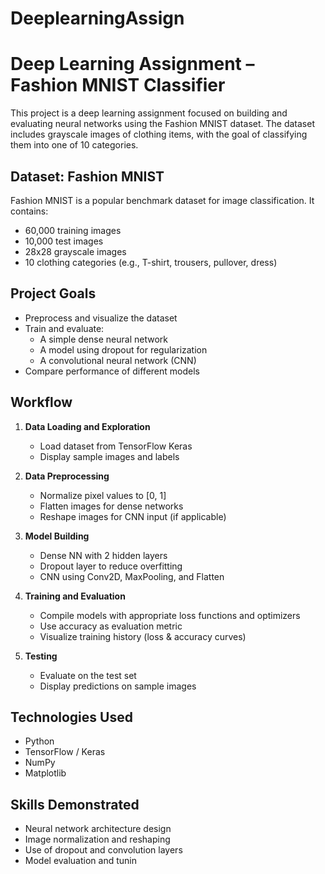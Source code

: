 # DeeplearningAssign
# Deep Learning Assignment – Fashion MNIST Classifier

This project is a deep learning assignment focused on building and evaluating neural networks using the Fashion MNIST dataset. The dataset includes grayscale images of clothing items, with the goal of classifying them into one of 10 categories.

## Dataset: Fashion MNIST

Fashion MNIST is a popular benchmark dataset for image classification. It contains:
- 60,000 training images
- 10,000 test images
- 28x28 grayscale images
- 10 clothing categories (e.g., T-shirt, trousers, pullover, dress)

## Project Goals

- Preprocess and visualize the dataset
- Train and evaluate:
  - A simple dense neural network
  - A model using dropout for regularization
  - A convolutional neural network (CNN)
- Compare performance of different models

## Workflow

1. **Data Loading and Exploration**
   - Load dataset from TensorFlow Keras
   - Display sample images and labels

2. **Data Preprocessing**
   - Normalize pixel values to [0, 1]
   - Flatten images for dense networks
   - Reshape images for CNN input (if applicable)

3. **Model Building**
   - Dense NN with 2 hidden layers
   - Dropout layer to reduce overfitting
   - CNN using Conv2D, MaxPooling, and Flatten

4. **Training and Evaluation**
   - Compile models with appropriate loss functions and optimizers
   - Use accuracy as evaluation metric
   - Visualize training history (loss & accuracy curves)

5. **Testing**
   - Evaluate on the test set
   - Display predictions on sample images

## Technologies Used

- Python
- TensorFlow / Keras
- NumPy
- Matplotlib

## Skills Demonstrated

- Neural network architecture design
- Image normalization and reshaping
- Use of dropout and convolution layers
- Model evaluation and tunin
